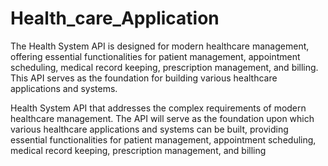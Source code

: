 # Health_care_Application

The Health System API is designed for modern healthcare management, offering essential functionalities for patient management, appointment scheduling, medical record keeping, prescription management, and billing. This API serves as the foundation for building various healthcare applications and systems.

Health System API that addresses the complex requirements of modern healthcare management. The API will serve as the foundation upon which various healthcare applications and systems can be built, providing essential functionalities for patient management, appointment scheduling, medical record keeping, prescription management, and billing
